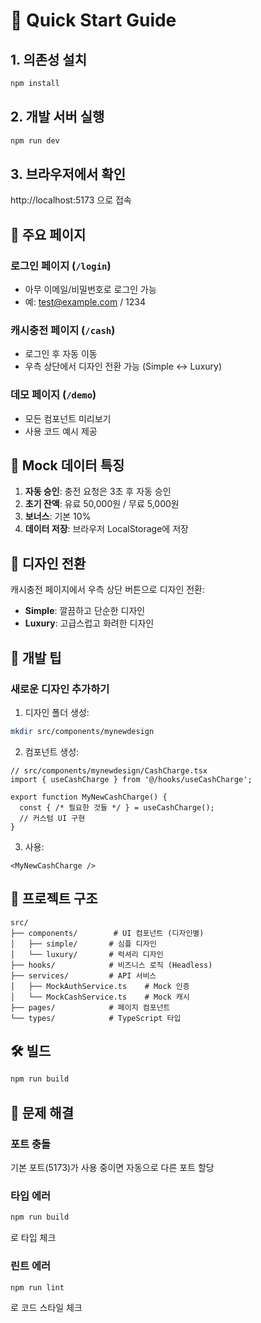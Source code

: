 # 🚀 Quick Start Guide

## 1. 의존성 설치

```bash
npm install
```

## 2. 개발 서버 실행

```bash
npm run dev
```

## 3. 브라우저에서 확인

http://localhost:5173 으로 접속

## 📱 주요 페이지

### 로그인 페이지 (`/login`)
- 아무 이메일/비밀번호로 로그인 가능
- 예: test@example.com / 1234

### 캐시충전 페이지 (`/cash`)
- 로그인 후 자동 이동
- 우측 상단에서 디자인 전환 가능 (Simple ↔ Luxury)

### 데모 페이지 (`/demo`)
- 모든 컴포넌트 미리보기
- 사용 코드 예시 제공

## 🧪 Mock 데이터 특징

1. **자동 승인**: 충전 요청은 3초 후 자동 승인
2. **초기 잔액**: 유료 50,000원 / 무료 5,000원
3. **보너스**: 기본 10%
4. **데이터 저장**: 브라우저 LocalStorage에 저장

## 🎨 디자인 전환

캐시충전 페이지에서 우측 상단 버튼으로 디자인 전환:
- **Simple**: 깔끔하고 단순한 디자인
- **Luxury**: 고급스럽고 화려한 디자인

## 🔧 개발 팁

### 새로운 디자인 추가하기

1. 디자인 폴더 생성:
```bash
mkdir src/components/mynewdesign
```

2. 컴포넌트 생성:
```tsx
// src/components/mynewdesign/CashCharge.tsx
import { useCashCharge } from '@/hooks/useCashCharge';

export function MyNewCashCharge() {
  const { /* 필요한 것들 */ } = useCashCharge();
  // 커스텀 UI 구현
}
```

3. 사용:
```tsx
<MyNewCashCharge />
```

## 📂 프로젝트 구조

```
src/
├── components/        # UI 컴포넌트 (디자인별)
│   ├── simple/       # 심플 디자인
│   └── luxury/       # 럭셔리 디자인
├── hooks/            # 비즈니스 로직 (Headless)
├── services/         # API 서비스
│   ├── MockAuthService.ts    # Mock 인증
│   └── MockCashService.ts    # Mock 캐시
├── pages/            # 페이지 컴포넌트
└── types/            # TypeScript 타입
```

## 🛠️ 빌드

```bash
npm run build
```

## 🐛 문제 해결

### 포트 충돌
기본 포트(5173)가 사용 중이면 자동으로 다른 포트 할당

### 타입 에러
```bash
npm run build
```
로 타입 체크

### 린트 에러
```bash
npm run lint
```
로 코드 스타일 체크